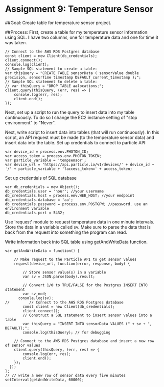 # Assignment 9: Temperature Sensor

##Goal: 
Create table for temperature sensor project.

##Process:
First, create a table for my temperature sensor information using SQL. I have two columns, one for temperature data and one for time it was taken. 

    // Connect to the AWS RDS Postgres database
    const client = new Client(db_credentials);
    client.connect();
    console.log(client);
    // Sample SQL statement to create a table: 
    var thisQuery = "CREATE TABLE sensorData ( sensorValue double precision, sensorTime timestamp DEFAULT current_timestamp );";
    // Sample SQL statement to delete a table:
    // var thisQuery = "DROP TABLE aalocations;"; 
    client.query(thisQuery, (err, res) => {
        console.log(err, res);
        client.end();
    });
    
Next, set up a script to run the query to insert data into my table continuously. To do so I change the EC2 instance setting of "stop environment" to "Never".

Next, write script to insert data into tables (that will run continuously). In this script, an API request must be made (to the temperature sensor data) and insert data into the table. 
Set up credentials to connect to particle API

    var device_id = process.env.PHOTON_ID;
    var access_token = process.env.PHOTON_TOKEN;
    var particle_variable = 'tempsensor';
    var device_url = 'https://api.particle.io/v1/devices/' + device_id + '/' + particle_variable + '?access_token=' + access_token;

Set up credentials of SQL database

    var db_credentials = new Object();
    db_credentials.user = 'nour'; //your username
    db_credentials.host = process.env.WEB_HOST; //your endpoint
    db_credentials.database = 'aa';
    db_credentials.password = process.env.POSTGPW; //password. use an environment variable 
    db_credentials.port = 5432; 

Use 'request' module to request temperature data in one minute intervals. Store the data in a variable called sv. Make sure to parse the data that is back from the request into something the program can read.

Write information back into SQL table using getAndWriteData function.

    var getAndWriteData = function() {
        
        // Make request to the Particle API to get sensor values
        request(device_url, function(error, response, body) {
            
            // Store sensor value(s) in a variable
            var sv = JSON.parse(body).result;
            
            // Convert 1/0 to TRUE/FALSE for the Postgres INSERT INTO statement
            var sv_mod; 
          console.log(sv); 
    //         // Connect to the AWS RDS Postgres database
            const client = new Client(db_credentials);
            client.connect();
            // Construct a SQL statement to insert sensor values into a table
            var thisQuery = "INSERT INTO sensorData VALUES (" + sv + ", DEFAULT);";
            console.log(thisQuery); // for debugging

        // Connect to the AWS RDS Postgres database and insert a new row of sensor values
        client.query(thisQuery, (err, res) => {
            console.log(err, res);
            client.end();
        });
      });
    };
    // // write a new row of sensor data every five minutes
    setInterval(getAndWriteData, 60000);
